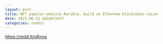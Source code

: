 ```yaml
--- 
layout: post 
title: NFT popular website Rarible, build on Ethereum blockchain raises $14.2M funding today 
date: 2021-06-23 1624472557 
categories: reddit 
--- 
```

https://redd.it/o6irna